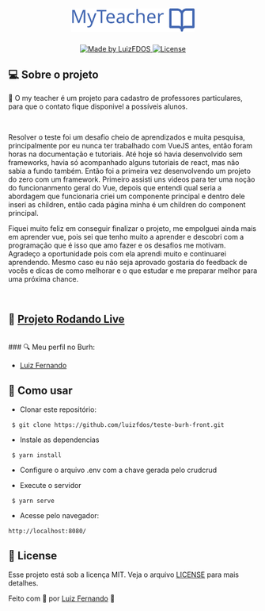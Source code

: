 <h1 align="center">
  <a href="https://my-teacher.vercel.app"><img alt="My-teacher" title="#my-teacher" src="src/assets/logo.svg" width="250px" /></a>
    
</h1>
<p align="center">
  <a href="https://luizfdos.github.io/">
    <img alt="Made by LuizFDOS" src="https://img.shields.io/badge/made%20by-LuizFDOS-%23F8952D">
  </a>
  <a href="LICENSE" >
    <img alt="License" src="https://img.shields.io/badge/license-MIT-%23F8952D">
  </a>
</p>

## 💻 Sobre o projeto

📖  O my teacher é um projeto para cadastro de professores particulares, para que o contato fique disponivel a possíveis alunos. 

<br>

Resolver o teste foi um desafio cheio de aprendizados e muita pesquisa, principalmente por eu nunca ter trabalhado com VueJS antes, então foram horas na documentação e tutoriais. Até hoje só havia desenvolvido sem frameworks, havia só acompanhado alguns tutoriais de react, mas não sabia a fundo também. Então foi a primeira vez desenvolvendo um projeto do zero com um framework. Primeiro assisti uns videos para ter uma noção do funcionanmento geral do Vue, depois que entendi qual seria a abordagem que funcionaria criei um componente principal e dentro dele inseri as children, então cada página minha é um children do component principal.
<p> Fiquei muito feliz em conseguir finalizar o projeto, me empolguei ainda mais em aprender vue, pois sei que tenho muito a aprender e descobri com a programação que é isso que amo fazer e os desafios me motivam. Agradeço a oportunidade pois com ela aprendi muito e continuarei aprendendo. Mesmo caso eu não seja aprovado gostaria do feedback de vocês e dicas de como melhorar e o que estudar e me preparar melhor para uma próxima chance.</p>


<br>

## 🚀 [Projeto Rodando Live](https://my-teacher.vercel.app)
<br>
### 🔍 Meu perfil no Burh:

- [Luiz Fernando](https://burh.com.br/luizsoares8)


## :construction_worker: Como usar 
- Clonar este repositório:
```
 $ git clone https://github.com/luizfdos/teste-burh-front.git
```
- Instale as dependencias
```
 $ yarn install
```
- Configure o arquivo .env com a chave gerada pelo crudcrud

- Execute o servidor
```
 $ yarn serve
```
- Acesse pelo navegador:
```
http://localhost:8080/
```
## :closed_book: License

Esse projeto está sob a licença MIT. Veja o arquivo [LICENSE](/LICENSE) para mais detalhes.


Feito com :purple_heart: por [Luiz Fernando](https://luizfdos.github.io) 🚀


